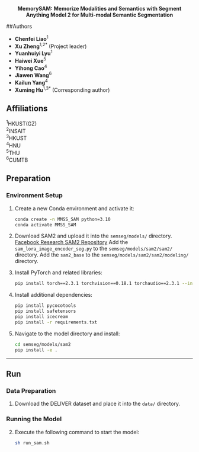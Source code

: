 <p align="center"><strong>MemorySAM: Memorize Modalities and Semantics with Segment Anything Model 2 for Multi-modal Semantic Segmentation</strong></p>
##Authors

- **Chenfei Liao**<sup>1</sup>
- **Xu Zheng**<sup>1,2</sup><sup>*</sup> (Project leader)
- **Yuanhuiyi Lyu**<sup>1</sup>
- **Haiwei Xue**<sup>5</sup>
- **Yihong Cao**<sup>4</sup>
- **Jiawen Wang**<sup>6</sup>
- **Kailun Yang**<sup>4</sup>
- **Xuming Hu**<sup>1,3</sup><sup>*</sup> (Corresponding author)

## Affiliations

<sup>1</sup>HKUST(GZ)  <br>
<sup>2</sup>INSAIT  <br>
<sup>3</sup>HKUST  <br>
<sup>4</sup>HNU  <br>
<sup>5</sup>THU  <br>
<sup>6</sup>CUMTB

## Preparation

### Environment Setup

1. Create a new Conda environment and activate it:
    ```bash
    conda create -n MMSS_SAM python=3.10 
    conda activate MMSS_SAM
    ```

2. Download SAM2 and upload it into the `semseg/models/` directory. [Facebook Research SAM2 Repository](https://github.com/facebookresearch/sam2)
   Add the `sam_lora_image_encoder_seg.py` to the `semseg/models/sam2/sam2/` directory.
   Add the `sam2_base` to the `semseg/models/sam2/sam2/modeling/` directory.

2. Install PyTorch and related libraries:
    ```bash
    pip install torch==2.3.1 torchvision==0.18.1 torchaudio==2.3.1 --index-url https://download.pytorch.org/whl/cu121
    ```

3. Install additional dependencies:
    ```bash
    pip install pycocotools
    pip install safetensors
    pip install icecream
    pip install -r requirements.txt
    ```

4. Navigate to the model directory and install:
    ```bash
    cd semseg/models/sam2
    pip install -e .
    ```

---

## Run

### Data Preparation

1. Download the DELIVER dataset and place it into the `data/` directory.

### Running the Model

2. Execute the following command to start the model:
    ```bash
    sh run_sam.sh
    ```
